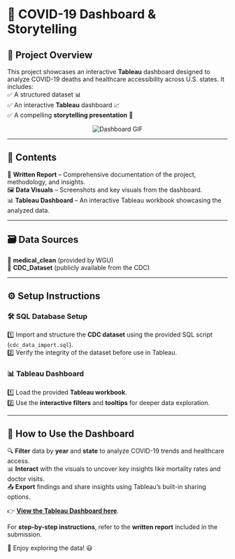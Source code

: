 # 🦠 COVID-19 Dashboard & Storytelling

## 📌 Project Overview  
This project showcases an interactive **Tableau** dashboard designed to analyze COVID-19 deaths and healthcare accessibility across U.S. states. It includes:  
✅ A structured dataset 📊  
✅ An interactive **Tableau** dashboard 📈  
✅ A compelling **storytelling presentation** 🎤  

<p align="center">
  <img src="https://media1.giphy.com/media/v1.Y2lkPTc5MGI3NjExaDFnc3UyZXRmamFiOGN0YW5qdWZwdzZhczgwZTgxZndmczgxaXcwaiZlcD12MV9pbnRlcm5hbF9naWZfYnlfaWQmY3Q9Zw/MCAFTO4btHOaiNRO1k/giphy.gif" alt="Dashboard GIF"/>
</p>

---

## 📂 Contents  
📄 **Written Report** – Comprehensive documentation of the project, methodology, and insights.  
🖼️ **Data Visuals** – Screenshots and key visuals from the dashboard.  
📊 **Tableau Dashboard** – An interactive Tableau workbook showcasing the analyzed data.  

---

## 🗃️ Data Sources  
📌 **medical_clean** (provided by WGU)  
📌 **CDC_Dataset** (publicly available from the CDC)  

---

## ⚙️ Setup Instructions  

### 🛠️ SQL Database Setup  
1️⃣ Import and structure the **CDC dataset** using the provided SQL script (`cdc_data_import.sql`).  
2️⃣ Verify the integrity of the dataset before use in Tableau.  

### 📊 Tableau Dashboard  
1️⃣ Load the provided **Tableau workbook**.  
2️⃣ Use the **interactive filters** and **tooltips** for deeper data exploration.

---

## 🎯 How to Use the Dashboard  
🔍 **Filter** data by **year** and **state** to analyze COVID-19 trends and healthcare access.  
📊 **Interact** with the visuals to uncover key insights like mortality rates and doctor visits.  
📤 **Export** findings and share insights using Tableau’s built-in sharing options.

👉 **[View the Tableau Dashboard here](https://public.tableau.com/app/profile/gabriela.howell/viz/HealthcareandCOVID-19StatewiseDoctorVisitsandDeathRate/Dashboard1)**.

For **step-by-step instructions**, refer to the **written report** included in the submission.  

🚀 Enjoy exploring the data! 😃

